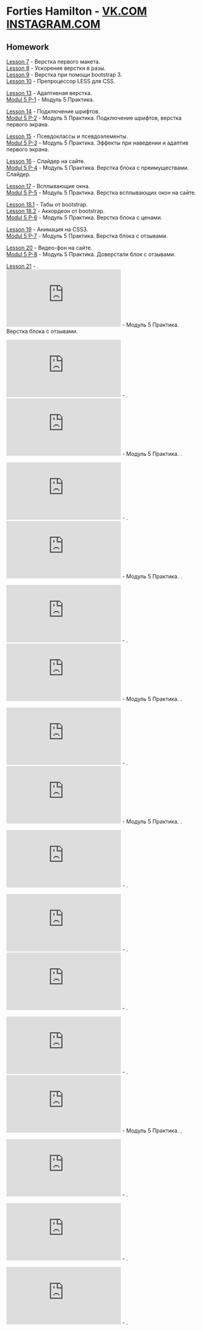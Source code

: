 

# Forties Hamilton -  [VK.COM](https://vk.com/forties "Forties Hamilton")   [INSTAGRAM.COM](https://www.instagram.com/stig_bro/ "Forties Hamilton") 


## Homework 


[Lesson 7](https://fortieshamilton.github.io/lesson_7 "Lesson 7")     - Верстка первого макета.    
[Lesson 8](https://fortieshamilton.github.io/lesson_8 "Lesson 8")     - Ускорение верстки в разы.   
[Lesson 9](https://fortieshamilton.github.io/lesson_9 "Lesson 9")     - Верстка при помощи bootstrap 3.   
[Lesson 10](https://fortieshamilton.github.io/lesson_10 "Lesson 10")  - Препроцессор LESS для CSS. 

[Lesson 13](https://fortieshamilton.github.io/lesson_13 "Lesson 13")  - Адаптивная верстка.    
[Modul 5 P-1](https://fortieshamilton.github.io/lesson_14 "Modul 5 P-1")  - Модуль 5 Практика.   

[Lesson 14](https://fortieshamilton.github.io/lesson_14.1 "Lesson 14")  - Подключение шрифтов.    
[Modul 5 P-2](https://fortieshamilton.github.io/practica_2/index.html "Modul 5 P-2")  - Модуль 5 Практика. Подключение шрифтов, верстка первого экрана.   

[Lesson 15](https://fortieshamilton.github.io/lesson_15 "Lesson 15")  - Псевдоклассы и псевдоэлементы.    
[Modul 5 P-3](https://fortieshamilton.github.io/practica_3/index.html "Modul 5 P-3")  - Модуль 5 Практика. Эффекты при наведении и адаптив первого экрана. 

[Lesson 16](https://fortieshamilton.github.io/lesson_16/index.html "Lesson 16")  - Слайдер на сайте.    
[Modul 5 P-4](https://fortieshamilton.github.io/practica_4/index.html "Modul 5 P-4")  - Модуль 5 Практика. Верстка блока с преимуществами. Слайдер. 

[Lesson 17](https://fortieshamilton.github.io/lesson_17/index.html "Lesson 17")  - Всплывающие окна.    
[Modul 5 P-5](https://fortieshamilton.github.io/practica_5/index.html "Modul 5 P-5")  - Модуль 5 Практика. Верстка всплывающих окон на сайте. 

[Lesson 18.1](https://fortieshamilton.github.io/lesson_18.1/index.html "Lesson 18")  - Табы от bootstrap.    
[Lesson 18.2](https://fortieshamilton.github.io/lesson_18.2/index.html "Lesson 18")  - Аккордеон от bootstrap.    
[Modul 5 P-6](https://fortieshamilton.github.io/practica_6/index.html "Modul 5 P-6")  - Модуль 5 Практика. Верстка блока с ценами. 

[Lesson 19](https://fortieshamilton.github.io/lesson_19/index.html "Lesson 19")  - Анимация на CSS3.    
[Modul 5 P-7](https://fortieshamilton.github.io/practica_7/index.html "Modul 5 P-7")  - Модуль 5 Практика. Верстка блока с отзывами. 

[Lesson 20](https://fortieshamilton.github.io/lesson_20/index.html "Lesson 20")  - Видео-фон на сайте.    
[Modul 5 P-8](https://fortieshamilton.github.io/practica_8/index.html "Modul 5 P-8")  - Модуль 5 Практика. Доверстали блок с отзывами. 

[Lesson 21](https://fortieshamilton.github.io/lesson_21/index.html "Lesson 21")  - .    
![Modul 5 P-9](https://fortieshamilton.github.io/practica_9/index.html "Modul 5 P-9")  - Модуль 5 Практика. Верстка блока с отзывами. 

![Lesson 22](https://fortieshamilton.github.io/lesson_22/index.html "Lesson 22")  - .    
![Modul 5 P-10](https://fortieshamilton.github.io/practica_10/index.html "Modul 5 P-10")  - Модуль 5 Практика. .   

![Lesson 23](https://fortieshamilton.github.io/lesson_23/index.html "Lesson 23")  - .    
![Modul 5 P-11](https://fortieshamilton.github.io/practica_11/index.html "Modul 5 P-11")  - Модуль 5 Практика. .   

![Lesson 24](https://fortieshamilton.github.io/lesson_24/index.html "Lesson 24")  - .    
![Modul 5 P-12](https://fortieshamilton.github.io/practica_12/index.html "Modul 5 P-12")  - Модуль 5 Практика. .    

![Lesson 25](https://fortieshamilton.github.io/lesson_25/index.html "Lesson 25")  - .    
![Modul 5 P-13](https://fortieshamilton.github.io/practica_13/index.html "Modul 5 P-13")  - Модуль 5 Практика. .  

![Lesson 26](https://fortieshamilton.github.io/lesson_26/index.html "Lesson 26")  - .    

![Lesson 27](https://fortieshamilton.github.io/lesson_27/index.html "Lesson 27")  - .    
![Lesson 27.2](https://fortieshamilton.github.io/lesson_27.2/index.html "Lesson 27.2")  - .  

![Lesson 28](https://fortieshamilton.github.io/lesson_28/index.html "Lesson 28")  - .    
![Modul 5 P-14](https://fortieshamilton.github.io/practica_14/index.html "Modul 5 P-14")  - Модуль 5 Практика. .  

![Lesson 29](https://fortieshamilton.github.io/lesson_29/index.html "Lesson 29")  - .    

![Lesson 30](https://fortieshamilton.github.io/lesson_30/index.html "Lesson 30")  - .    

![Lesson 31](https://fortieshamilton.github.io/lesson_31/index.html "Lesson 31")  - .    










